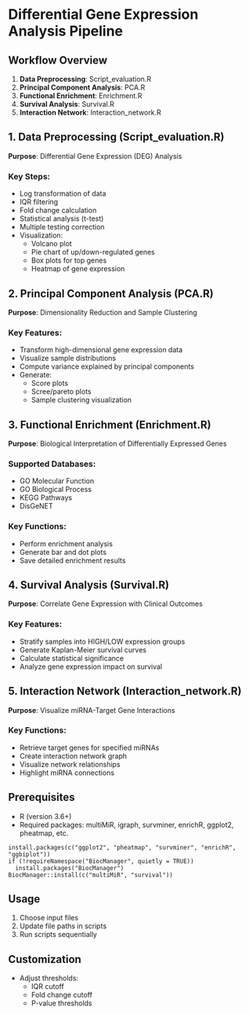 # Differential Gene Expression Analysis Pipeline

## Workflow Overview
1. **Data Preprocessing**: Script_evaluation.R
2. **Principal Component Analysis**: PCA.R
3. **Functional Enrichment**: Enrichment.R
4. **Survival Analysis**: Survival.R
5. **Interaction Network**: Interaction_network.R

## 1. Data Preprocessing (Script_evaluation.R)
**Purpose**: Differential Gene Expression (DEG) Analysis

### Key Steps:
- Log transformation of data
- IQR filtering
- Fold change calculation
- Statistical analysis (t-test)
- Multiple testing correction
- Visualization:
  - Volcano plot
  - Pie chart of up/down-regulated genes
  - Box plots for top genes
  - Heatmap of gene expression

## 2. Principal Component Analysis (PCA.R)
**Purpose**: Dimensionality Reduction and Sample Clustering

### Key Features:
- Transform high-dimensional gene expression data
- Visualize sample distributions
- Compute variance explained by principal components
- Generate:
  - Score plots
  - Scree/pareto plots
  - Sample clustering visualization

## 3. Functional Enrichment (Enrichment.R)
**Purpose**: Biological Interpretation of Differentially Expressed Genes

### Supported Databases:
- GO Molecular Function
- GO Biological Process
- KEGG Pathways
- DisGeNET

### Key Functions:
- Perform enrichment analysis
- Generate bar and dot plots
- Save detailed enrichment results

## 4. Survival Analysis (Survival.R)
**Purpose**: Correlate Gene Expression with Clinical Outcomes

### Key Features:
- Stratify samples into HIGH/LOW expression groups
- Generate Kaplan-Meier survival curves
- Calculate statistical significance
- Analyze gene expression impact on survival

## 5. Interaction Network (Interaction_network.R)
**Purpose**: Visualize miRNA-Target Gene Interactions

### Key Functions:
- Retrieve target genes for specified miRNAs
- Create interaction network graph
- Visualize network relationships
- Highlight miRNA connections

## Prerequisites
- R (version 3.6+)
- Required packages: multiMiR, igraph, survminer, enrichR, ggplot2, pheatmap, etc.

```
install.packages(c("ggplot2", "pheatmap", "survminer", "enrichR", "ggbiplot"))
if (!requireNamespace("BiocManager", quietly = TRUE))
  install.packages("BiocManager")
BiocManager::install(c("multiMiR", "survival"))
```

## Usage
1. Choose input files
2. Update file paths in scripts
3. Run scripts sequentially

## Customization
- Adjust thresholds:
  - IQR cutoff
  - Fold change cutoff
  - P-value thresholds
